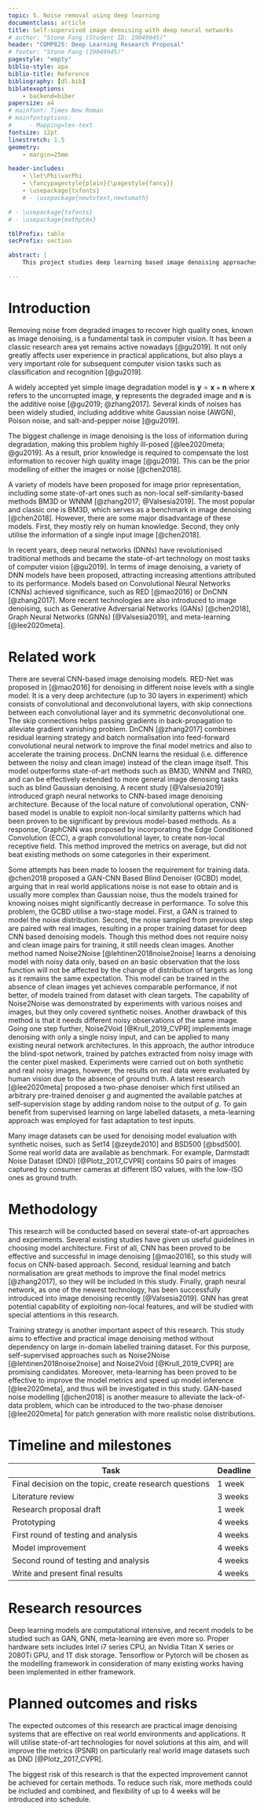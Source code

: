 ```yaml
---
topic: 5. Noise removal using deep learning
documentclass: article
title: Self-supervised image denoising with deep neural networks
# author: "Stone Fang (Student ID: 19049045)" 
header: "COMP825: Deep Learning Research Proposal"
# footer: "Stone Fang (19049045)"
pagestyle: "empty"
biblio-style: apa
biblio-title: Reference
bibliography: [dl.bib]
biblatexoptions:
    - backend=biber
papersize: a4
# mainfont: Times New Roman
# mainfontoptions:
#     - Mapping=tex-text
fontsize: 12pt
linestretch: 1.5
geometry:
    - margin=25mm

header-includes:
    - \let\Phi\varPhi
    - \fancypagestyle{plain}{\pagestyle{fancy}}
    - \usepackage{txfonts}
    # - \usepackage{newtxtext,newtxmath}

# - \usepackage{txfonts}
# - \usepackage{mathptmx}

tblPrefix: table
secPrefix: section

abstract: |
    This project studies deep learning based image denoising approaches without the requirement of clean targets in the same domain for model training. For this purpose, self-supervised and meta-learning methods will be conducted. This study will reach effective and practical image denoiser, being evaluated on a few datasets especially those containing real-world images.

---
```


# Introduction

<!-- > (research problems, existing solutions, novel solutions or creative contributions, significance, etc.) -->

Removing noise from degraded images to recover high quality ones, known as image denoising, is a fundamental task in computer vision. It has been a classic research area yet remains active nowadays [@gu2019]. It not only greatly affects user experience in practical applications, but also plays a very important role for subsequent computer vision tasks such as classification and recognition [@gu2019].

A widely accepted yet simple image degradation model is $\boldsymbol{y} = \boldsymbol{x} + \boldsymbol{n}$ where $\boldsymbol{x}$ refers to the uncorrupted image, $\boldsymbol{y}$ represents the degraded image and $\boldsymbol{n}$ is the additive noise [@gu2019; @zhang2017]. Several kinds of noises has been widely studied, including additive white Gaussian noise (AWGN), Poison noise, and salt-and-pepper noise [@gu2019]. 

The biggest challenge in image denoising is the loss of information during degradation, making this problem highly ill-posed [@lee2020meta; @gu2019]. As a result, prior knowledge is required to compensate the lost information to recover high quality image [@gu2019]. This can be the prior modelling of either the images or noise [@chen2018].

<!-- 
Based on the information used in modelling, image denoising methods can roughly be divided into two categories [@gu2019]:

- Internal: only use the noisy images
- External: use both noisy and clean (ground truth) images

The two kinds of approaches can be combined or mixed to reach better performance [@gu2019].  -->

A variety of models have been proposed for image prior representation, including some state-of-art ones such as non-local self-similarity-based methods BM3D or WNNM [@zhang2017; @Valsesia2019]. The most popular and classic one is BM3D, which serves as a benchmark in image denoising [@chen2018]. However, there are some major disadvantage of these models. First, they mostly rely on human knowledge. Second, they only utilise the information of a single input image [@chen2018].

In recent years, deep neural networks (DNNs) have revolutionised traditional methods and became the state-of-art technology on most tasks of computer vision [@gu2019]. In terms of image denoising, a variety of DNN models have been proposed, attracting increasing attentions attributed to its performance. Models based on Convolutional Neural Networks (CNNs) achieved significance, such as RED [@mao2016] or DnCNN [@zhang2017]. More recent technologies are also introduced to image denoising, such as Generative Adversarial Networks (GANs) [@chen2018], Graph Neural Networks (GNNs) [@Valsesia2019], and meta-learning [@lee2020meta].

# Related work 

<!-- > (existing work organized in categories, critical summery and analysis, and statement of contributions, etc.) -->

There are several CNN-based image denoising models. RED-Net was proposed in [@mao2016] for denoising in different noise levels with a single model. It is a very deep architecture (up to 30 layers in experiment) which consists of convolutional and deconvolutional layers, with skip connections between each convolutional layer and its symmetric deconvolutional one. The skip connections helps passing gradients in back-propagation to alleviate gradient vanishing problem. <!-- This model outperforms existing state-of-art models in image denoising, and is claimed to be the first approach with good metrics working at different noise levels with a single model. --> DnCNN [@zhang2017] combines residual learning strategy and batch normalisation into feed-forward convolutional neural network to improve the final model metrics and also to accelerate the training process. DnCNN learns the residual (i.e. difference between the noisy and clean image) instead of the clean image itself. This model outperforms state-of-art methods such as BM3D, WNNM and TNRD, and can be effectively extended to more general image denosing tasks such as blind Gaussian denoising. A recent study [@Valsesia2019] introduced graph neural networks to CNN-based image denoising architecture. Because of the local nature of convolutional operation, CNN-based model is unable to exploit non-local similarity patterns which had been proven to be significant by previous model-based methods. As a response, GraphCNN was proposed by incorporating the Edge Conditioned Convolution (ECC), a graph convolutional layer, to create non-local receptive field. This method improved the metrics on average, but did not beat existing methods on some categories in their experiment.

Some attempts has been made to loosen the requirement for training data. @chen2018 proposed a GAN-CNN Based Blind Denoiser (GCBD) model, arguing that in real world applications noise is not ease to obtain and is usually more complex than Gaussian noise, thus the models trained for knowing noises might significantly decrease in performance. To solve this problem, the GCBD utilise a two-stage model. First, a GAN is trained to model the noise distribution. Second, the noise sampled from previous step are paired with real images, resulting in a proper training dataset for deep CNN based denoising models. Though this method does not require noisy and clean image pairs for training, it still needs clean images. Another method named Noise2Noise [@lehtinen2018noise2noise] learns a denoising model with noisy data only, based on an basic observation that the loss function will not be affected by the change of distribution of targets as long as it remains the same expectation. This model can be trained in the absence of clean images yet achieves comparable performance, if not better, of models trained from dataset with clean targets. The capability of Noise2Noise was demonstrated by experiments with various noises and images, but they only covered synthetic noises. Another drawback of this method is that it needs different noisy observations of the same image. Going one step further, Noise2Void [@Krull_2019_CVPR] implements image denoising with only a single noisy input, and can be applied to many existing neural network architectures. In this approach, the author introduce the blind-spot network, trained by patches extracted from noisy image with the center pixel masked. Experiments were carried out on both synthetic and real noisy images, however, the results on real data were evaluated by human vision due to the absence of ground truth. A latest research [@lee2020meta] proposed a two-phase denoiser which first utilised an arbitrary pre-trained denoiser $g$ and augmented the available patches at self-supervision stage by adding random noise to the output of $g$. To gain benefit from supervised learning on large labelled datasets, a meta-learning approach was employed for fast adaptation to test inputs. <!-- The distribution of training dataset was not necessarily be identical to the test input, enabling this model to utilise large amount of available image datasets to learn general knowledge. -->

Many image datasets can be used for denoising model evaluation with synthetic noises, such as Set14 [@zeyde2010] <!--, BSD300 [@Martin01] --> and <!-- its newly extended version --> BSD500 [@bsd500]. <!-- It is worth noticing that --> Some real world data are available as benchmark. For example, Darmstadt Noise Dataset (DND) [@Plotz_2017_CVPR] contains 50 pairs of images captured by consumer cameras at different ISO values, with the low-ISO ones as ground truth.

# Methodology

<!-- > (research design, research methods, modelling and algorithms, etc.) -->

This research will be conducted based on several state-of-art approaches and experiments. Several existing studies have given us useful guidelines in choosing model architecture. First of all, CNN has been proved to be effective and successful in image denoising [@mao2016], so this study will focus on CNN-based approach. Second, residual learning and batch normalisation are great methods to improve the final model metrics [@zhang2017], so they will be included in this study. Finally, graph neural network, as one of the newest technology, has been successfully introduced into image denoising recently [@Valsesia2019]. GNN has great potential capability of exploiting non-local features, and will be studied with special attentions in this research.

Training strategy is another important aspect of this research. This study aims to effective and practical image denoising method without dependency on large in-domain labelled training dataset. For this purpose, self-supervised approaches such as Noise2Noise [@lehtinen2018noise2noise] and Noise2Void [@Krull_2019_CVPR] are promising candidates. Moreover, meta-learning has been proved to be effective to improve the model metrics and speed up model inference [@lee2020meta], and thus will be investigated in this study. GAN-based noise modelling [@chen2018] is another measure to alleviate the lack-of-data problem, which can be introduced to the two-phase denoiser [@lee2020meta] for patch generation with more realistic noise distributions.

# Timeline and milestones

  Task                                                     | Deadline
 ----------------------------------------------------------|-----------
  Final decision on the topic, create research questions   | 1 week
  Literature review	                                       | 3 weeks
  Research proposal draft                                  | 1 week
  Prototyping                                              | 4 weeks
  First round of testing and analysis                      | 4 weeks
  Model improvement                                        | 4 weeks
  Second round of testing and analysis                     | 4 weeks
  Write and present final results                          | 4 weeks

# Research resources

Deep learning models are computational intensive, and recent models to be studied such as GAN, GNN, meta-learning are even more so. Proper hardware sets includes Intel i7 series CPU, an Nvidia Titan X series or 2080Ti GPU, and 1T disk storage. Tensorflow or Pytorch will be chosen as the modelling framework in consideration of many existing works having been implemented in either framework.

# Planned outcomes and risks

The expected outcomes of this research are practical image denoising systems that are effective on real world environments and applications. It will utilise state-of-art technologies for novel solutions at this aim, and will improve the metrics (PSNR) on particularly real world image datasets such as DND [@Plotz_2017_CVPR].

The biggest risk of this research is that the expected improvement cannot be achieved for certain methods. To reduce such risk, more methods could be included and combined, and flexibility of up to 4 weeks will be introduced into schedule.

